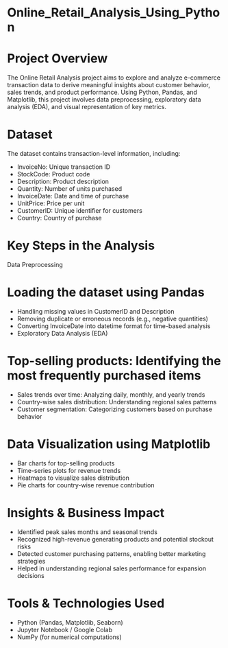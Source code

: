 # Online_Retail_Analysis_Using_Python

# Project Overview
The Online Retail Analysis project aims to explore and analyze e-commerce transaction data to derive meaningful insights about customer behavior, sales trends, and product performance. Using Python, Pandas, and Matplotlib, this project involves data preprocessing, exploratory data analysis (EDA), and visual representation of key metrics.

# Dataset
The dataset contains transaction-level information, including:

* InvoiceNo: Unique transaction ID
* StockCode: Product code
* Description: Product description
* Quantity: Number of units purchased
* InvoiceDate: Date and time of purchase
* UnitPrice: Price per unit
* CustomerID: Unique identifier for customers
* Country: Country of purchase
  
# Key Steps in the Analysis
Data Preprocessing

# Loading the dataset using Pandas
* Handling missing values in CustomerID and Description
* Removing duplicate or erroneous records (e.g., negative quantities)
* Converting InvoiceDate into datetime format for time-based analysis
* Exploratory Data Analysis (EDA)

# Top-selling products: Identifying the most frequently purchased items
* Sales trends over time: Analyzing daily, monthly, and yearly trends
* Country-wise sales distribution: Understanding regional sales patterns
* Customer segmentation: Categorizing customers based on purchase behavior
  
# Data Visualization using Matplotlib
* Bar charts for top-selling products
* Time-series plots for revenue trends
* Heatmaps to visualize sales distribution
* Pie charts for country-wise revenue contribution
  
# Insights & Business Impact
* Identified peak sales months and seasonal trends
* Recognized high-revenue generating products and potential stockout risks
* Detected customer purchasing patterns, enabling better marketing strategies
* Helped in understanding regional sales performance for expansion decisions

# Tools & Technologies Used
* Python (Pandas, Matplotlib, Seaborn)
* Jupyter Notebook / Google Colab
* NumPy (for numerical computations)
